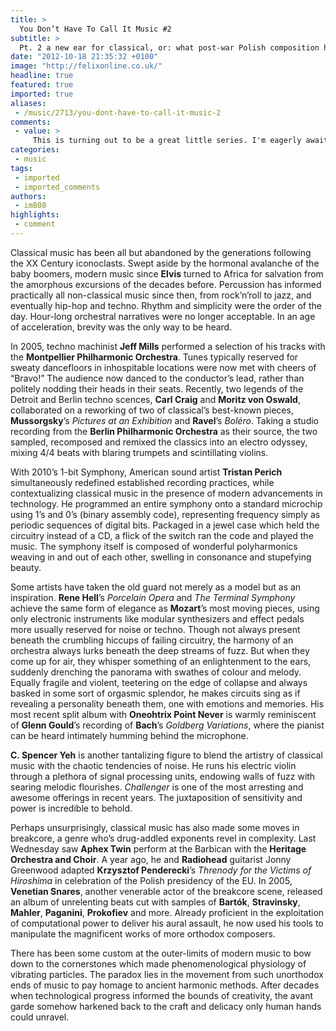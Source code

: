 ```yaml
---
title: >
  You Don’t Have To Call It Music #2
subtitle: >
  Pt. 2 a new ear for classical, or: what post-war Polish composition has to do with British breakcore
date: "2012-10-18 21:35:32 +0100"
image: "http://felixonline.co.uk/"
headline: true
featured: true
imported: true
aliases:
 - /music/2713/you-dont-have-to-call-it-music-2
comments:
 - value: >
     This is turning out to be a great little series. I'm eagerly awaiting #3.
categories:
 - music
tags:
 - imported
 - imported_comments
authors:
 - im808
highlights:
 - comment
---
```


Classical music has been all but abandoned by the generations following the XX Century iconoclasts. Swept aside by the hormonal avalanche of the baby boomers, modern music since __Elvis__ turned to Africa for salvation from the amorphous excursions of the decades before. Percussion has informed practically all non-classical music since then, from rock’n’roll to jazz, and eventually hip-hop and techno. Rhythm and simplicity were the order of the day. Hour-long orchestral narratives were no longer acceptable. In an age of acceleration, brevity was the only way to be heard.

In 2005, techno machinist __Jeff Mills__ performed a selection of his tracks with the __Montpellier Philharmonic Orchestra__. Tunes typically reserved for sweaty dancefloors in inhospitable locations were now met with cheers of “Bravo!” The audience now danced to the conductor’s lead, rather than politely nodding their heads in their seats. Recently, two legends of the Detroit and Berlin techno scences, __Carl Craig__ and __Moritz von Oswald__, collaborated on a reworking of two of classical’s best-known pieces, __Mussorgsky__’s _Pictures at an Exhibition_ and __Ravel__’s _Boléro_. Taking a studio recording from the __Berlin Philharmonic Orchestra__ as their source, the two sampled, recomposed and remixed the classics into an electro odyssey, mixing 4/4 beats with blaring trumpets and scintillating violins.

With 2010’s 1-bit Symphony, American sound artist __Tristan Perich__ simultaneously redefined established recording practices, while contextualizing classical music in the presence of modern advancements in technology. He programmed an entire symphony onto a standard microchip using 1’s and 0’s (binary assembly code), representing frequency simply as periodic sequences of digital bits. Packaged in a jewel case which held the circuitry instead of a CD, a flick of the switch ran the code and played the music. The symphony itself is composed of wonderful polyharmonics weaving in and out of each other, swelling in consonance and stupefying beauty.

Some artists have taken the old guard not merely as a model but as an inspiration. __Rene Hell__’s _Porcelain Opera_ and _The Terminal Symphony_ achieve the same form of elegance as __Mozart__’s most moving pieces, using only electronic instruments like modular synthesizers and effect pedals more usually reserved for noise or techno. Though not always present beneath the crumbling hiccups of failing circuitry, the harmony of an orchestra always lurks beneath the deep streams of fuzz. But when they come up for air, they whisper something of an enlightenment to the ears, suddenly drenching the panorama with swathes of colour and melody. Equally fragile and violent, teetering on the edge of collapse and always basked in some sort of orgasmic splendor, he makes circuits sing as if revealing a personality beneath them, one with emotions and memories. His most recent split album with __Oneohtrix Point Never__ is warmly reminiscent of __Glenn Gould__’s recording of __Bach__’s _Goldberg Variations_, where the pianist can be heard intimately humming behind the microphone.

__C. Spencer Yeh__ is another tantalizing figure to blend the artistry of classical music with the chaotic tendencies of noise. He runs his electric violin through a plethora of signal processing units, endowing walls of fuzz with searing melodic flourishes. _Challenger_ is one of the most arresting and awesome offerings in recent years. The juxtaposition of sensitivity and power is incredible to behold.

Perhaps unsurprisingly, classical music has also made some moves in breakcore, a genre who’s drug-addled exponents revel in complexity. Last Wednesday saw __Aphex Twin__ perform at the Barbican with the __Heritage Orchestra and Choir__. A year ago, he and __Radiohead__ guitarist Jonny Greenwood adapted __Krzysztof Penderecki__’s _Threnody for the Victims of Hiroshima_ in celebration of the Polish presidency of the EU. In 2005, __Venetian Snares__, another venerable actor of the breakcore scene, released an album of unrelenting beats cut with samples of __Bartók__, __Stravinsky__, __Mahler__, __Paganini__, __Prokofiev__ and more. Already proficient in the exploitation of computational power to deliver his aural assault, he now used his tools to manipulate the magnificent works of more orthodox composers.

There has been some custom at the outer-limits of modern music to bow down to the cornerstones which made phenomenological physiology of vibrating particles. The paradox lies in the movement from such unorthodox ends of music to pay homage to ancient harmonic methods. After decades when technological progress informed the bounds of creativity, the avant garde somehow harkened back to the craft and delicacy only human hands could unravel.
